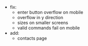 - fix:
  - enter button overflow on mobile
  - overflow in y direction
  - sizes on smaller screens
  - valid commands fail on mobile
- add:
  - contacts page
